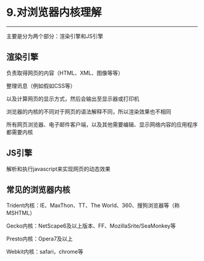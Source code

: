 # 9.对浏览器内核理解

---

主要是分为两个部分：渲染引擎和JS引擎

## 渲染引擎

负责取得网页的内容（HTML、XML、图像等等）

整理讯息（例如假如CSS等）

以及计算网页的显示方式，然后会输出至显示器或打印机

浏览器的内核的不同对于网页的语法解释不同，所以渲染效果也不相同

所有网页浏览器、电子邮件客户端，以及其他需要编辑、显示网络内容的应用程序都需要内核



## JS引擎

解析和执行javascript来实现网页的动态效果



## 常见的浏览器内核

Trident内核：IE、MaxThon、TT、The World、360、搜狗浏览器等（称MSHTML）

Gecko内核：NetScape6及以上版本、FF、MozillaSrite/SeaMonkey等

Presto内核：Opera7及以上

Webkit内核：safari，chrome等

